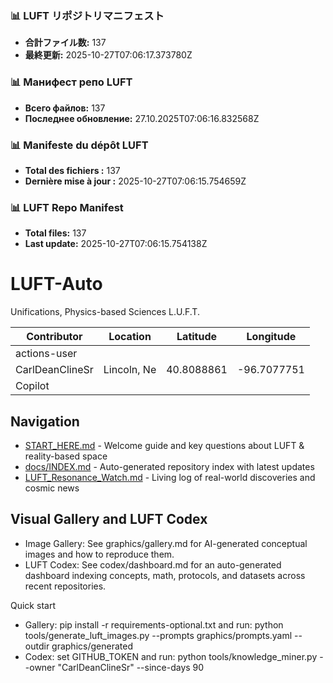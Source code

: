 <!-- LUFT_MANIFEST_JA START -->
### 📊 LUFT リポジトリマニフェスト

- **合計ファイル数:** 137
- **最終更新:** 2025-10-27T07:06:17.373780Z
<!-- LUFT_MANIFEST_JA END -->

<!-- LUFT_MANIFEST_RU START -->
### 📊 Манифест репо LUFT

- **Всего файлов:** 137
- **Последнее обновление:** 27.10.2025T07:06:16.832568Z
<!-- LUFT_MANIFEST_RU END -->

<!-- LUFT_MANIFEST_FR START -->
### 📊 Manifeste du dépôt LUFT

- **Total des fichiers :** 137
- **Dernière mise à jour :** 2025-10-27T07:06:15.754659Z
<!-- LUFT_MANIFEST_FR END -->

<!-- LUFT_MANIFEST_EN START -->
### 📊 LUFT Repo Manifest

- **Total files:** 137
- **Last update:** 2025-10-27T07:06:15.754138Z

<!-- LUFT_MANIFEST_EN END -->

# LUFT-Auto
Unifications, Physics-based Sciences L.U.F.T.

<!-- LUFT_CONTRIBUTOR_MAP START -->
| Contributor | Location | Latitude | Longitude |
|-------------|----------|----------|-----------|
| actions-user |  |  |  |
| CarlDeanClineSr | Lincoln, Ne | 40.8088861 | -96.7077751 |
| Copilot |  |  |  |

<!-- LUFT_CONTRIBUTOR_MAP END -->

## Navigation

- [START_HERE.md](START_HERE.md) - Welcome guide and key questions about LUFT & reality-based space
- [docs/INDEX.md](docs/INDEX.md) - Auto-generated repository index with latest updates
- [LUFT_Resonance_Watch.md](LUFT_Resonance_Watch.md) - Living log of real-world discoveries and cosmic news

## Visual Gallery and LUFT Codex

- Image Gallery: See graphics/gallery.md for AI-generated conceptual images and how to reproduce them.
- LUFT Codex: See codex/dashboard.md for an auto-generated dashboard indexing concepts, math, protocols, and datasets across recent repositories.

Quick start
- Gallery: pip install -r requirements-optional.txt and run: python tools/generate_luft_images.py --prompts graphics/prompts.yaml --outdir graphics/generated
- Codex: set GITHUB_TOKEN and run: python tools/knowledge_miner.py --owner "CarlDeanClineSr" --since-days 90
